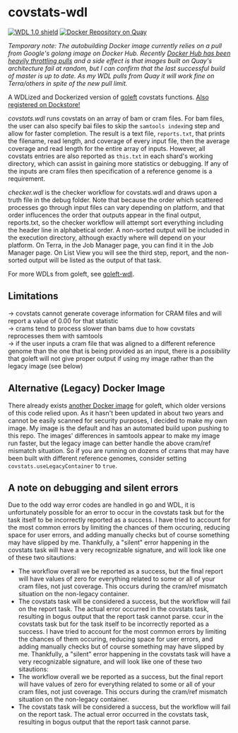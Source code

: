 # covstats-wdl
[![WDL 1.0 shield](https://img.shields.io/badge/WDL-1.0-lightgrey.svg)](https://github.com/openwdl/wdl/blob/main/versions/1.0/SPEC.md)  [![Docker Repository on Quay](https://quay.io/repository/aofarrel/goleft-covstats/status "Docker Repository on Quay")](https://quay.io/repository/aofarrel/goleft-covstats)

*Temporary note: The autobuilding Docker image currently relies on a pull from Google's golang image on Docker Hub. Recently [Docker Hub has been heavily throttling pulls](https://www.docker.com/blog/scaling-docker-to-serve-millions-more-developers-network-egress/) and a side effect is that images built on Quay's architecture fail at random, but I can confirm that the last successful build of master is up to date. As my WDL pulls from Quay it will work fine on Terra/others in spite of the new pull limit.*

A WDLized and Dockerized version of [goleft](https://github.com/brentp/goleft) covstats functions. [Also registered on Dockstore!](https://dockstore.org/my-workflows/github.com/aofarrel/covstats-wdl)

*covstats.wdl* runs covstats on an array of bam or cram files. For bam files, the user can also specify bai files to skip the `samtools index`ing step and allow for faster completion. The result is a text file, `reports.txt`, that prints the filename, read length, and coverage of every input file, then the average coverage and read length for the entire array of inputs. However, all covstats entries are also reported as `this.txt` in each shard's working directory, which can assist in gaining more statistics or debugging. If any of the inputs are cram files then specification of a reference genome is a requirement.

*checker.wdl* is the checker workflow for covstats.wdl and draws upon a truth file in the debug folder. Note that because the order which scattered processes go through input files can vary depending on platform, and that order influcences the order that outputs appear in the final output, reports.txt, so the checker workflow will attempt sort everything including the header line in alphabetical order. A non-sorted output will be included in the execution directory, although exactly where will depend on your platform. On Terra, in the Job Manager page, you can find it in the Job Manager page. On List View you will see the third step, report, and the non-sorted output will be listed as the output of that task.  

For more WDLs from goleft, see [goleft-wdl](https://github.com/aofarrel/goleft-wdl/blob/main/README.md).

## Limitations
-> covstats cannot generate coverage information for CRAM files and will report a value of 0.00 for that statistic  
-> crams tend to process slower than bams due to how covstats reprocesses them with samtools  
-> if the user inputs a cram file that was aligned to a different reference genome than the one that is being provided as an input, there is a *possibility* that goleft will not give proper output if using my image rather than the legacy image (see below)  

## Alternative (Legacy) Docker Image
There already exists [another Docker image](https://quay.io/repository/biocontainers/goleft?tab=tags) for goleft, which older versions of this code relied upon. As it hasn't been updated in about two years and cannot be easily scanned for security purposes, I decided to make my own image. My image is the default and has an automated build upon pushing to this repo. The images' differences in samtools appear to make my image run faster, but the legacy image can better handle the above cram/ref mismatch situation. So if you are running on dozens of crams that may have been built with different reference genomes, consider setting `covstats.useLegacyContainer` to `true`.

## A note on debugging and silent errors
Due to the odd way error codes are handled in go and WDL, it is unfortunately possible for an error to occur in the covstats task but for the task itself to be incorrectly reported as a success. I have tried to account for the most common errors by limiting the chances of them occuring, reducing space for user errors, and adding manually checks but of course something may have slipped by me. Thankfully, a "silent" error happening in the covstats task will have a very recognizable signature, and will look like one of these two sitautions:
* The workflow overall we be reported as a success, but the final report will have values of zero for everything related to some or all of your cram files, not just coverage. This occurs during the cram/ref mismatch situation on the non-legacy container.
* The covstats task will be considered a success, but the workflow will fail on the report task. The actual error occurred in the covstats task, resulting in bogus output that the report task cannot parse.
ccur in the covstats task but for the task itself to be incorrectly reported as a success. I have tried to account for the most common errors by limiting the chances of them occuring, reducing space for user errors, and adding manually checks but of course something may have slipped by me. Thankfully, a "silent" error happening in the covstats task will have a very recognizable signature, and will look like one of these two sitautions:
* The workflow overall we be reported as a success, but the final report will have values of zero for everything related to some or all of your cram files, not just coverage. This occurs during the cram/ref mismatch situation on the non-legacy container.
* The covstats task will be considered a success, but the workflow will fail on the report task. The actual error occurred in the covstats task, resulting in bogus output that the report task cannot parse.
